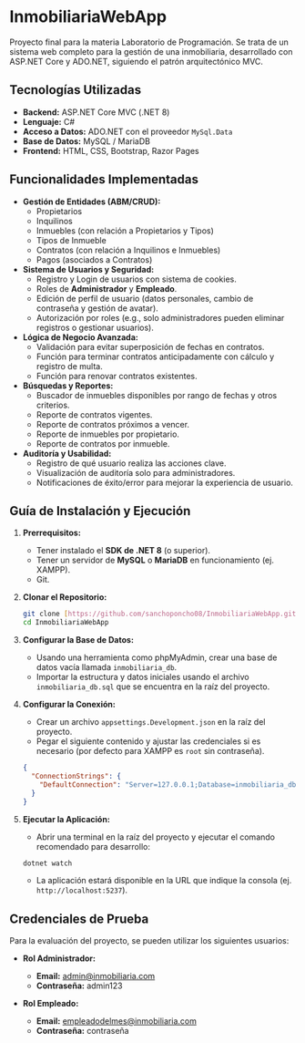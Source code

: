 # InmobiliariaWebApp

Proyecto final para la materia Laboratorio de Programación. Se trata de un sistema web completo para la gestión de una inmobiliaria, desarrollado con ASP.NET Core y ADO.NET, siguiendo el patrón arquitectónico MVC.

## Tecnologías Utilizadas

- **Backend:** ASP.NET Core MVC (.NET 8)
- **Lenguaje:** C#
- **Acceso a Datos:** ADO.NET con el proveedor `MySql.Data`
- **Base de Datos:** MySQL / MariaDB
- **Frontend:** HTML, CSS, Bootstrap, Razor Pages

## Funcionalidades Implementadas

- **Gestión de Entidades (ABM/CRUD):**
  - Propietarios
  - Inquilinos
  - Inmuebles (con relación a Propietarios y Tipos)
  - Tipos de Inmueble
  - Contratos (con relación a Inquilinos e Inmuebles)
  - Pagos (asociados a Contratos)
- **Sistema de Usuarios y Seguridad:**
  - Registro y Login de usuarios con sistema de cookies.
  - Roles de **Administrador** y **Empleado**.
  - Edición de perfil de usuario (datos personales, cambio de contraseña y gestión de avatar).
  - Autorización por roles (e.g., solo administradores pueden eliminar registros o gestionar usuarios).
- **Lógica de Negocio Avanzada:**
  - Validación para evitar superposición de fechas en contratos.
  - Función para terminar contratos anticipadamente con cálculo y registro de multa.
  - Función para renovar contratos existentes.
- **Búsquedas y Reportes:**
  - Buscador de inmuebles disponibles por rango de fechas y otros criterios.
  - Reporte de contratos vigentes.
  - Reporte de contratos próximos a vencer.
  - Reporte de inmuebles por propietario.
  - Reporte de contratos por inmueble.
- **Auditoría y Usabilidad:**
  - Registro de qué usuario realiza las acciones clave.
  - Visualización de auditoría solo para administradores.
  - Notificaciones de éxito/error para mejorar la experiencia de usuario.

## Guía de Instalación y Ejecución

1.  **Prerrequisitos:**

    - Tener instalado el **SDK de .NET 8** (o superior).
    - Tener un servidor de **MySQL** o **MariaDB** en funcionamiento (ej. XAMPP).
    - Git.

2.  **Clonar el Repositorio:**

    ```sh
    git clone [https://github.com/sanchoponcho08/InmobiliariaWebApp.git](https://github.com/sanchoponcho08/InmobiliariaWebApp.git)
    cd InmobiliariaWebApp
    ```

3.  **Configurar la Base de Datos:**

    - Usando una herramienta como phpMyAdmin, crear una base de datos vacía llamada `inmobiliaria_db`.
    - Importar la estructura y datos iniciales usando el archivo `inmobiliaria_db.sql` que se encuentra en la raíz del proyecto.

4.  **Configurar la Conexión:**
    - Crear un archivo `appsettings.Development.json` en la raíz del proyecto.
    - Pegar el siguiente contenido y ajustar las credenciales si es necesario (por defecto para XAMPP es `root` sin contraseña).
    ```json
    {
      "ConnectionStrings": {
        "DefaultConnection": "Server=127.0.0.1;Database=inmobiliaria_db;User=root;Password=;"
      }
    }
    ```
5.  **Ejecutar la Aplicación:**
    - Abrir una terminal en la raíz del proyecto y ejecutar el comando recomendado para desarrollo:
    ```sh
    dotnet watch
    ```
    - La aplicación estará disponible en la URL que indique la consola (ej. `http://localhost:5237`).

## Credenciales de Prueba

Para la evaluación del proyecto, se pueden utilizar los siguientes usuarios:

- **Rol Administrador:**

  - **Email:** admin@inmobiliaria.com
  - **Contraseña:** admin123

- **Rol Empleado:**
  - **Email:** empleadodelmes@inmobiliaria.com
  - **Contraseña:** contraseña
